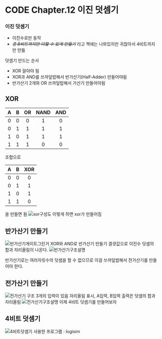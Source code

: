 # CODE Chapter.12 이진 덧셈기
### 이진 덧셈기 

 - 이진수로만 동작
 - *~~총 8비트까지만 더할 수 있게 만들기~~* 라고 책에는 나와있지만 귀찮아서 4비트까지만 만듦

덧셈기 만드는 순서
- XOR 알아야 됨
- XOR과 AND를 쓰까덮밥해서 반가산기(Half-Adder) 만들어야됨
- 반가산기 2개와 OR 쓰까덮밥해서 가산기 만들어야됨

## XOR
| A | B | OR | NAND | AND
|:--:|:--:|:--:|:--:|:--:|
|0|0|0|1|0|
|0|1|1|1|1|
|1|0|1|1|1|
|1|1|1|0|0|
조합으로

| A | B | XOR |
|:--:|:--:|:--:|
|0|0|0|
|0|1|1|
|1|0|1|
|1|1|0|
을 만들면 됨
![xor구성도](https://user-images.githubusercontent.com/42995061/87292411-bc3bcf00-c53b-11ea-94b3-dfe892850f22.jpg)
이렇게 하면 xor가 만들어짐

## 반가산기 만들기
![반가산기게이트그린거](https://user-images.githubusercontent.com/42995061/87292481-d5448000-c53b-11ea-87ef-5853db7c47eb.jpg)
XOR와 AND로 반가산기 만들기
결괏값으로 이진수 덧셈의 합과 자리올림이 나온다.
![반가산기구조설명](https://user-images.githubusercontent.com/42995061/87292812-556ae580-c53c-11ea-8b0a-8770fff6c4d4.jpg)

반가산기로는 여러자릿수의 덧셈을 할 수 없으므로 이걸 쓰까덮밥해서 전가산기를 만들어야 한다.
## 전가산기 만들기
![전가산기 구조](https://user-images.githubusercontent.com/42995061/87292886-73384a80-c53c-11ea-9a85-52645c84a028.png)
3개의 입력이 있음
자리올림 표시, A입력, B입력
출력은 덧셈의 합과 자리올림
![전가산기구조설명](https://user-images.githubusercontent.com/42995061/87292976-96fb9080-c53c-11ea-84c6-42d658500162.jpg)
이제 4비트 덧셈기를 만들어보자
## 4비트 덧셈기
![4비트덧셈기](https://user-images.githubusercontent.com/42995061/87292996-9f53cb80-c53c-11ea-92f5-69ce7f745827.png)
사용한 프로그램 : logisim
